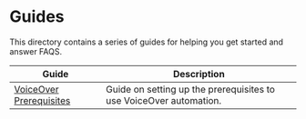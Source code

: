 # Guides

This directory contains a series of guides for helping you get started and answer FAQS.

| Guide                                                | Description                                                        |
| ---------------------------------------------------- | ------------------------------------------------------------------ |
| [VoiceOver Prerequisites](./voiceover-prerequisites) | Guide on setting up the prerequisites to use VoiceOver automation. |
